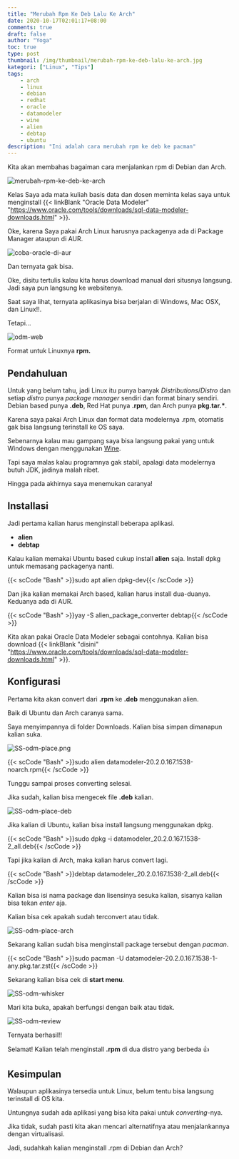 ```yaml
---
title: "Merubah Rpm Ke Deb Lalu Ke Arch"
date: 2020-10-17T02:01:17+08:00
comments: true
draft: false
author: "Yoga"
toc: true
type: post
thumbnail: /img/thumbnail/merubah-rpm-ke-deb-lalu-ke-arch.jpg
kategori: ["Linux", "Tips"]
tags:
    - arch
    - linux
    - debian
    - redhat
    - oracle
    - datamodeler
    - wine
    - alien
    - debtap
    - ubuntu
description: "Ini adalah cara merubah rpm ke deb ke pacman"
---
```


Kita akan membahas bagaiman cara menjalankan rpm di Debian dan Arch.
<!--more-->

![merubah-rpm-ke-deb-ke-arch](/img/thumbnail/merubah-rpm-ke-deb-lalu-ke-arch.jpg)

Kelas Saya ada mata kuliah basis data dan dosen meminta kelas saya untuk menginstall {{< linkBlank "Oracle Data Modeler" "https://www.oracle.com/tools/downloads/sql-data-modeler-downloads.html" >}}.

Oke, karena Saya pakai Arch Linux harusnya packagenya ada di Package Manager ataupun di AUR.

![coba-oracle-di-aur](/img/SS-odm-aur.png)

Dan ternyata gak bisa.

Oke, disitu tertulis kalau kita harus download manual dari situsnya langsung. Jadi saya pun langsung ke websitenya.

Saat saya lihat, ternyata aplikasinya bisa berjalan di Windows, Mac OSX, dan Linux!!.

Tetapi...

![odm-web](/img/SS-odm-website.png)

Format untuk Linuxnya **rpm.**

## Pendahuluan

Untuk yang belum tahu, jadi Linux itu punya banyak _Distributions_/_Distro_ dan setiap _distro_ punya _package manager_ sendiri dan format binary sendiri. Debian based punya  **.deb**, Red Hat punya **.rpm**, dan Arch punya **pkg.tar.\***.

Karena saya pakai Arch Linux dan format data modelernya .rpm, otomatis gak bisa langsung terinstall ke OS saya.

Sebenarnya kalau mau gampang saya bisa langsung pakai yang untuk Windows dengan menggunakan [Wine](/wine-bukan-emulator).

Tapi saya malas kalau programnya gak stabil, apalagi data modelernya butuh JDK, jadinya malah ribet.

Hingga pada akhirnya saya menemukan caranya!

## Installasi

Jadi pertama kalian harus menginstall beberapa aplikasi.

+ **alien**
+ **debtap**

Kalau kalian memakai Ubuntu based cukup install **alien** saja. Install dpkg untuk memasang packagenya nanti.

{{< scCode "Bash" >}}sudo apt alien dpkg-dev{{< /scCode >}}

Dan jika kalian memakai Arch based, kalian harus install dua-duanya. Keduanya ada di AUR.

{{< scCode "Bash" >}}yay -S alien_package_converter debtap{{< /scCode >}}

Kita akan pakai Oracle Data Modeler sebagai contohnya. Kalian bisa download {{< linkBlank "disini" "https://www.oracle.com/tools/downloads/sql-data-modeler-downloads.html" >}}.

## Konfigurasi

Pertama kita akan convert dari **.rpm** ke **.deb** menggunakan alien.

Baik di Ubuntu dan Arch caranya sama.

Saya menyimpannya di folder Downloads. Kalian bisa simpan dimanapun kalian suka.

![SS-odm-place.png](/img/SS-odm-place.png)

{{< scCode "Bash" >}}sudo alien datamodeler-20.2.0.167.1538-noarch.rpm{{< /scCode >}}

Tunggu sampai proses converting selesai.

Jika sudah, kalian bisa mengecek file **.deb** kalian.

![SS-odm-place-deb](/img/SS-odm-place-deb.png)

Jika kalian di Ubuntu, kalian bisa install langsung menggunakan dpkg.

{{< scCode "Bash" >}}sudo dpkg -i datamodeler_20.2.0.167.1538-2_all.deb{{< /scCode >}}

Tapi jika kalian di Arch, maka kalian harus convert lagi.

{{< scCode "Bash" >}}debtap datamodeler_20.2.0.167.1538-2_all.deb{{< /scCode >}}

Kalian bisa isi nama package dan lisensinya sesuka kalian, sisanya kalian bisa tekan _enter_ aja.

Kalian bisa cek apakah sudah terconvert atau tidak.

![SS-odm-place-arch](/img/SS-odm-place-arch.png)

Sekarang kalian sudah bisa menginstall package tersebut dengan _pacman_.

{{< scCode "Bash" >}}sudo pacman -U datamodeler-20.2.0.167.1538-1-any.pkg.tar.zst{{< /scCode >}}

Sekarang kalian bisa cek di **start menu**.

![SS-odm-whisker](/img/SS-odm-whisker.png)

Mari kita buka, apakah berfungsi dengan baik atau tidak.

![SS-odm-review](/img/SS-odm-review.png)

Ternyata berhasil!!

Selamat! Kalian telah menginstall **.rpm** di dua distro yang berbeda :+1:

## Kesimpulan

Walaupun aplikasinya tersedia untuk Linux, belum tentu bisa langsung terinstall di OS kita.

Untungnya sudah ada aplikasi yang bisa kita pakai untuk _converting_-nya.

Jika tidak, sudah pasti kita akan mencari alternatifnya atau menjalankannya dengan virtualisasi.

Jadi, sudahkah kalian menginstall .rpm di Debian dan Arch?
